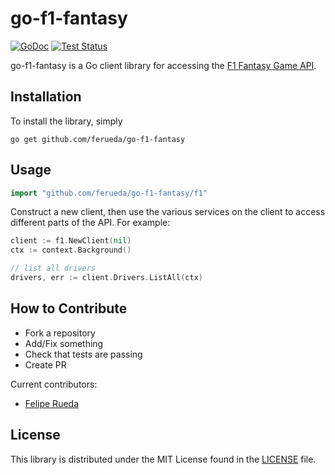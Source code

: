go-f1-fantasy
=======

[![GoDoc](https://godoc.org/github.com/ferueda/go-f1-fantasy?status.svg)](http://godoc.org/github.com/ferueda/go-f1-fantasy)
[![Test Status](https://github.com/ferueda/go-f1-fantasy/workflows/test/badge.svg)](https://github.com/ferueda/go-f1-fantasy/actions?query=workflow%3Atest)

go-f1-fantasy is a Go client library for accessing the [F1 Fantasy Game API](https://fantasy.formula1.com/).

## Installation

To install the library, simply

`go get github.com/ferueda/go-f1-fantasy`

## Usage
```go
import "github.com/ferueda/go-f1-fantasy/f1"
```

Construct a new client, then use the various services on the client to access different parts of the API. For example:

```go
client := f1.NewClient(nil)
ctx := context.Background()

// list all drivers
drivers, err := client.Drivers.ListAll(ctx)
```

## How to Contribute

* Fork a repository
* Add/Fix something
* Check that tests are passing
* Create PR

Current contributors:

- [Felipe Rueda](https://github.com/ferueda)

## License ##

This library is distributed under the MIT License found in the [LICENSE](./LICENSE)
file.